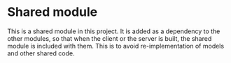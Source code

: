 # Shared module

This is a shared module in this project. It is added as a dependency to the other modules, so that when the client or the server is built, the shared module is included with them. This is to avoid re-implementation of models and other shared code.
